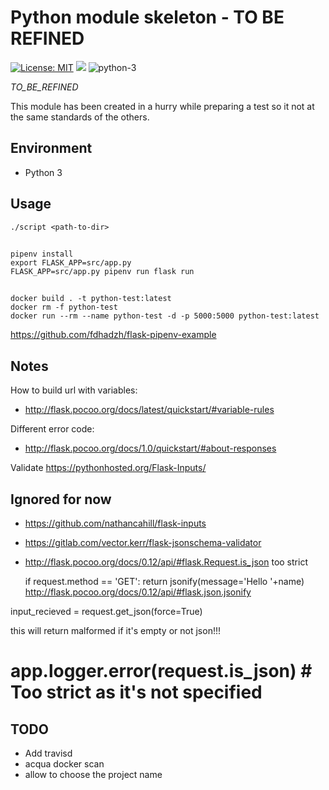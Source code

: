 # Python module skeleton - TO BE REFINED

[![License: MIT](https://img.shields.io/badge/license-MIT-yellow.svg)](https://opensource.org/licenses/MIT)
![](https://img.shields.io/maintenance/yes/2019.svg)
![python-3](https://img.shields.io/badge/python-3-green.svg)

_TO_BE_REFINED_

This module has been created in a hurry while preparing a test so it not at the
same standards of the others.

## Environment

-   Python 3

## Usage

    ./script <path-to-dir>

##

    pipenv install
    export FLASK_APP=src/app.py
    FLASK_APP=src/app.py pipenv run flask run

##

    docker build . -t python-test:latest
    docker rm -f python-test
    docker run --rm --name python-test -d -p 5000:5000 python-test:latest

<https://github.com/fdhadzh/flask-pipenv-example>

## Notes

How to build url with variables:

-   <http://flask.pocoo.org/docs/latest/quickstart/#variable-rules>

Different error code:

-   <http://flask.pocoo.org/docs/1.0/quickstart/#about-responses>

Validate <https://pythonhosted.org/Flask-Inputs/>

## Ignored for now

-   <https://github.com/nathancahill/flask-inputs>
-   <https://gitlab.com/vector.kerr/flask-jsonschema-validator>
-   <http://flask.pocoo.org/docs/0.12/api/#flask.Request.is_json> too strict

      if request.method == 'GET':
          return jsonify(message='Hello '+name)
          <http://flask.pocoo.org/docs/0.12/api/#flask.json.jsonify>

input_recieved = request.get_json(force=True)

this will return malformed if it's empty or not json!!!

# app.logger.error(request.is_json) # Too strict as it's not specified

## TODO

-   Add travisd
-   acqua docker scan
-   allow to choose the project name

